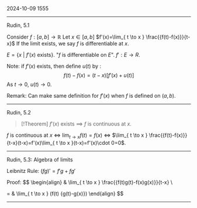2024-10-09
1555

---

Rudin, 5.1

Consider $f: [a, b]\to \mathbb{R}$
Let $x\in[a, b]$
$f'(x)=\lim_{ t \to x } \frac{{f(t)-f(x)}}{t-x}$
If the limit exists, we say $f$ is differentiable at $x$.

$E=\{ x\ | \ f'(x) \text{ exists} \}$. "$f$ is differentiable on $E$". $f':E\to R$.

Note: if $f'(x)$ exists, then define $u(t)$ by :
$$
{f(t)-f(x)}=(t-x)[f'(x)+u(t)]
$$
As $t\to 0$, $u(t)\to 0$.

Remark: Can make same definition for $f'(x)$ when $f$ is defined on $(a, b)$.

---

Rudin, 5.2

>[!Theorem]
>$f'(x)$ exists $\implies$ $f$ is continuous at $x$.

$f$ is continuous at $x$ $\iff$ $\lim_{ t \to x }f(t)=f(x)$ $\iff$ $\lim_{ t \to x } \frac{{f(t)-f(x)}}{t-x}(t-x)=f'(x)\lim_{ t \to x }(t-x)=f'(x)\cdot 0=0$.

---

Rudin, 5.3: Algebra of limits

Leibnitz Rule: $(fg)'=f'g+fg'$

Proof:
$$
\begin{align}
 & \lim_{ t \to x } \frac{{f(t)g(t)-f(x)g(x)}}{t-x} \\

= & \lim_{ t \to x } (f(t) {g(t)-g(x)})
\end{align}
$$



---


